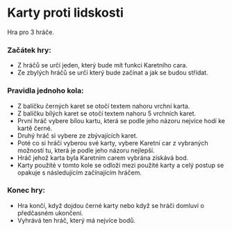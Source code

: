 # Karty proti lidskosti

Hra pro 3 hráče.

### Začátek hry: 
* Z hráčů se určí jeden, který bude mít funkci Karetního cara.
* Ze zbylých hráčů se určí který bude začínat a jak se budou střídat.

### Pravidla jednoho kola:
* Z balíčku černých karet se otočí textem nahoru vrchní karta.
* Z balíčku bílých karet se otočí textem nahoru 5 vrchních karet.
* První hráč vybere bílou kartu, která se podle jeho názoru nejvíce hodí ke kartě černé.
* Druhý hráč si vybere ze zbývajících karet.
* Poté co si hráči vyberou své karty, vybere Karetní car z vybraných možností tu, která je podle jeho názoru nejlepší.
* Hráč jehož karta byla Karetním carem vybrána získává bod.
* Karty použité v tomto kole se odloží mezi použité karty a celý postup se opakuje s následujícím začínajícím hráčem.

### Konec hry:
* Hra končí, když dojdou černé karty nebo když se hráči domluví o předčasném ukončení.
* Vyhrává ten hráč, který má nejvíce bodů.
